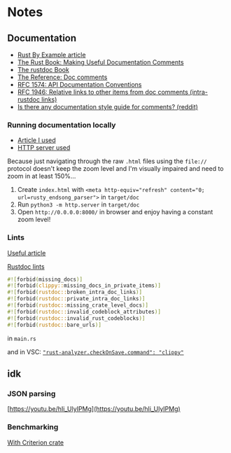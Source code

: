 # Notes

## Documentation

- [Rust By Example article](https://doc.rust-lang.org/rust-by-example/meta/doc.html)
- [The Rust Book: Making Useful Documentation Comments][book]
- [The rustdoc Book][rustdoc-book]
- [The Reference: Doc comments][ref-comments]
- [RFC 1574: API Documentation Conventions][api-conv]
- [RFC 1946: Relative links to other items from doc comments (intra-rustdoc links)][intra-links]
- [Is there any documentation style guide for comments? (reddit)][reddit]

[markdown]: https://en.wikipedia.org/wiki/Markdown
[book]: https://doc.rust-lang.org/book/ch14-02-publishing-to-crates-io.html#making-useful-documentation-comments
[ref-comments]: https://doc.rust-lang.org/stable/reference/comments.html#doc-comments
[rustdoc-book]: https://doc.rust-lang.org/rustdoc/index.html
[api-conv]: https://rust-lang.github.io/rfcs/1574-more-api-documentation-conventions.html#appendix-a-full-conventions-text
[intra-links]: https://rust-lang.github.io/rfcs/1946-intra-rustdoc-links.html
[reddit]: https://www.reddit.com/r/rust/comments/ahb50s/is_there_any_documentation_style_guide_for/

### Running documentation locally

- [Article I used](https://dev.to/deciduously/prepare-your-rust-api-docs-for-github-pages-2n5i)
- [HTTP server used](https://developer.mozilla.org/en-US/docs/Learn/Common_questions/set_up_a_local_testing_server)

Because just navigating through the raw `.html` files using the `file://` protocol
doesn't keep the zoom level and I'm visually impaired and need to zoom in at least 150%...

1. Create `index.html` with `<meta http-equiv="refresh" content="0; url=rusty_endsong_parser">` in `target/doc`
2. Run `python3 -m http.server` in `target/doc`
3. Open `http://0.0.0.0:8000/` in browser and enjoy having a constant zoom level!

### Lints

[Useful article](https://medium.com/@Razican/enforcing-documentation-in-a-medium-size-rust-project-7b6a2a47b6d6)

[Rustdoc lints](https://doc.rust-lang.org/rustdoc/lints.html)
```rust
#![forbid(missing_docs)]
#![forbid(clippy::missing_docs_in_private_items)]
#![forbid(rustdoc::broken_intra_doc_links)]
#![forbid(rustdoc::private_intra_doc_links)]
#![forbid(rustdoc::missing_crate_level_docs)]
#![forbid(rustdoc::invalid_codeblock_attributes)]
#![forbid(rustdoc::invalid_rust_codeblocks)]
#![forbid(rustdoc::bare_urls)]
```

in `main.rs`

and in VSC:
[`"rust-analyzer.checkOnSave.command": "clippy"`](https://users.rust-lang.org/t/how-to-use-clippy-in-vs-code-with-rust-analyzer/41881/2)

## idk

### JSON parsing

[https://youtu.be/hIi_UlyIPMg](https://youtu.be/hIi_UlyIPMg)

### Benchmarking

[With Criterion crate](https://youtu.be/eIB3Pd5LBkc)
